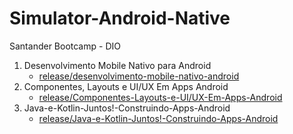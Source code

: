 # Simulator-Android-Native
Santander Bootcamp - DIO
1. Desenvolvimento Mobile Nativo para Android
    - [release/desenvolvimento-mobile-nativo-android](https://github.com/lucasac04/Simulator-Android-Native/tree/release/desenvolvimento-mobile-nativo-android)
2. Componentes, Layouts e UI/UX Em Apps Android
    - [release/Componentes-Layouts-e-UI/UX-Em-Apps-Android](https://github.com/lucasac04/Simulator-Android-Native/tree/release/Componentes-Layouts-e-UI/UX-Em-Apps-Android)
3. Java-e-Kotlin-Juntos!-Construindo-Apps-Android
    - [release/Java-e-Kotlin-Juntos!-Construindo-Apps-Android](https://github.com/lucasac04/Simulator-Android-Native/tree/release/Java-e-Kotlin-Juntos!-Construindo-Apps-Android)
